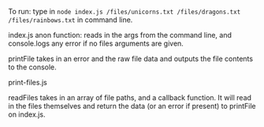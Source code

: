 To run: type in ```node index.js /files/unicorns.txt /files/dragons.txt /files/rainbows.txt``` in command line.

index.js
  anon function: reads in the args from the command line, and console.logs any error if no files arguments are given.

  printFile takes in an error and the raw file data and outputs the file contents to the console.

print-files.js

  readFiles takes in an array of file paths, and a callback function.
  It will read in the files themselves and return the data (or an error if present) to printFile on index.js.
